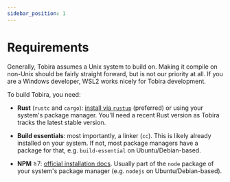 ```yaml
---
sidebar_position: 1
---
```


# Requirements

Generally, Tobira assumes a Unix system to build on.
Making it compile on non-Unix should be fairly straight forward, but is not our priority at all.
If you are a Windows developer, WSL2 works nicely for Tobira development.

To build Tobira, you need:

- **Rust** (`rustc` and `cargo`): [install via `rustup`](https://www.rust-lang.org/tools/install) (preferred) or using your system's package manager. You'll need a recent Rust version as Tobira tracks the latest stable version.

- **Build essentials**: most importantly, a linker (`cc`). This is likely already installed on your system. If not, most package managers have a package for that, e.g. `build-essential` on Ubuntu/Debian-based.

- **NPM** ≥7: [official installation docs](https://docs.npmjs.com/downloading-and-installing-node-js-and-npm). Usually part of the `node` package of your system's package manager (e.g. `nodejs` on Ubuntu/Debian-based).
